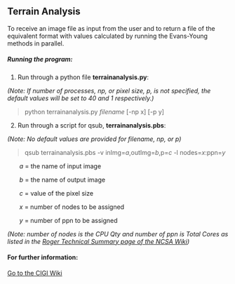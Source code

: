 ## Terrain Analysis

To receive an image file as input from the user and to return a file of the equivalent format with values calculated by running the Evans-Young methods in parallel.

##### Running the program:
1) Run through a python file **terrainanalysis.py**:

 *(Note: If number of processes, np, or pixel size, p, is not specified, the default values will be set to 40 and 1 respectively.)*
  > python terrainanalysis.py *filename* [-np x] [-p y]

2) Run through a script for qsub, **terrainanalysis.pbs**:

*(Note: No default values are provided for filename, np, or p)*
> qsub terrainanalysis.pbs -v inImg=*a*,outImg=*b*,p=*c* -l nodes=*x*:ppn=*y*

&nbsp;&nbsp;&nbsp;&nbsp;&nbsp;&nbsp; *a* = the name of input image

&nbsp;&nbsp;&nbsp;&nbsp;&nbsp;&nbsp; *b* = the name of output image

&nbsp;&nbsp;&nbsp;&nbsp;&nbsp;&nbsp; *c* = value of the pixel size

&nbsp;&nbsp;&nbsp;&nbsp;&nbsp;&nbsp; *x* = number of nodes to be assigned

&nbsp;&nbsp;&nbsp;&nbsp;&nbsp;&nbsp; *y* = number of ppn to be assigned

*(Note: number of nodes is the CPU Qty and number of ppn is Total Cores as listed in the [Roger Technical Summary page of the NCSA Wiki](https://wiki.ncsa.illinois.edu/display/ROGER/ROGER+Technical+Summary))*

#### For further information:
[Go to the CIGI Wiki](https://wiki.cigi.illinois.edu/display/UP/Parallel+Terrain+Analysis+on+DEMs)
